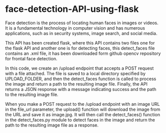 # face-detection-API-using-flask
Face detection is the process of locating human faces in images or videos. It is a fundamental technology in computer vision and has numerous applications, such as in security systems, image search, and social media.

This API has been created flask, where this API contains two files one for the flask API and another one is for detecting faces, this detect_faces file contains an .xml file, it has been downloaded form github opencv repository for frontal face detection.

In this code, we create an /upload endpoint that accepts a POST request with a file attached. The file is saved to a local directory specified by UPLOAD_FOLDER, and then the detect_faces function is called to process the image and return a path to the resulting image file. Finally, the API returns a JSON response with a message indicating success and the path to the resulting image file.

When you make a POST request to the /upload endpoint with an image URL in the file_url parameter, the upload() function will download the image from the URL and save it as image.jpg. It will then call the detect_faces() function in the detect_faces.py module to detect faces in the image and return the path to the resulting image file as a response.
